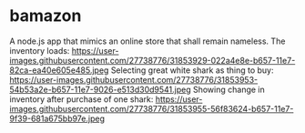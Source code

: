 # bamazon
A node.js app that mimics an online store that shall remain nameless.
The inventory loads: https://user-images.githubusercontent.com/27738776/31853929-022a4e8e-b657-11e7-82ca-ea40e605e485.jpeg
Selecting great white shark as thing to buy: https://user-images.githubusercontent.com/27738776/31853953-54b53a2e-b657-11e7-9026-e513d30d9541.jpeg Showing change in inventory after purchase of one shark: https://user-images.githubusercontent.com/27738776/31853955-56f83624-b657-11e7-9f39-681a675bb97e.jpeg
